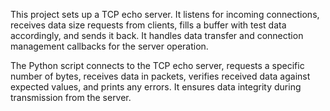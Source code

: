 This project sets up a TCP echo server. It listens for incoming connections, receives data size requests from clients, fills a buffer with test data accordingly, and sends it back. It handles data transfer and connection management callbacks for the server operation.

The Python script connects to the TCP echo server, requests a specific number of bytes, receives data in packets, verifies received data against expected values, and prints any errors. It ensures data integrity during transmission from the server.